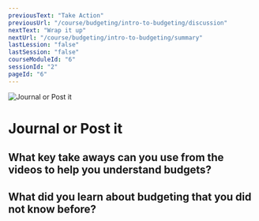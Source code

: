 ```yaml
---
previousText: "Take Action"
previousUrl: "/course/budgeting/intro-to-budgeting/discussion"
nextText: "Wrap it up"
nextUrl: "/course/budgeting/intro-to-budgeting/summary"
lastLession: "false"
lastSession: "false"
courseModuleId: "6"
sessionId: "2"
pageId: "6"
---
```



![Journal or Post it](/assets/img/journal-it.png)
# Journal or Post it

## What key take aways can you use from the videos to help you understand budgets?
<sparkle-feed-post assignment-name="What key take aways can you use from the videos to help you understand budgets?" ></sparkle-feed-post>

## What did you learn about budgeting that you did not know before?
<sparkle-feed-post assignment-name="What did you learn about budgeting that you did not know before?" ></sparkle-feed-post>